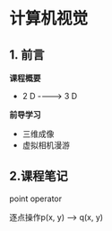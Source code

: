 # 计算机视觉

## 1. 前言

**课程概要**

+ 2 D ----> 3 D

**前导学习**

+ 三维成像
+ 虚拟相机漫游

## 2.课程笔记

point operator

逐点操作p(x, y) --> q(x, y)